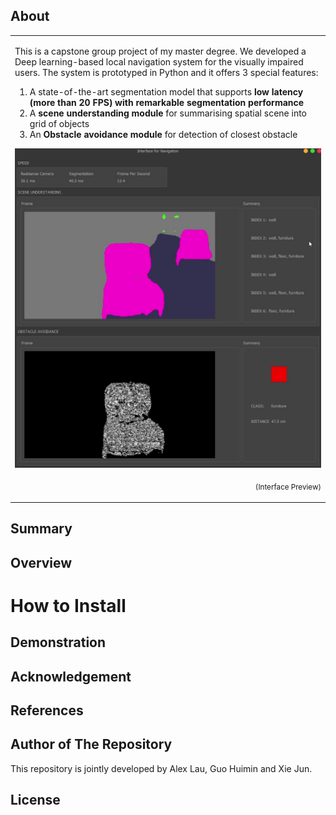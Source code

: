 ## About
<table>
<tr>
<td>
  
This is a capstone group project of my master degree. We developed a Deep learning-based local navigation system for the visually impaired users. The system is prototyped in Python and it offers 3 special features:  
1. A state-of-the-art segmentation model that supports **low latency (more than 20 FPS) with remarkable segmentation performance**
2. A **scene understanding module** for summarising spatial scene into grid of objects  
3. An **Obstacle avoidance module** for detection of closest obstacle  

![Interface](results/cover.jpg)

<p align="right">
<sub>(Interface Preview)</sub>
</p>
</td>
</tr>
</table>

## Summary

## Overview

# How to Install  

## Demonstration  

## Acknowledgement  

## References  

## Author of The Repository  
This repository is jointly developed by Alex Lau, Guo Huimin and Xie Jun.  

## License
